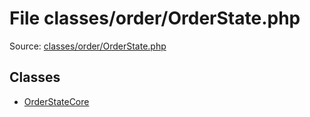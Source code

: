 File classes/order/OrderState.php
=========
Source: [classes/order/OrderState.php](https://github.com/PrestaShop/PrestaShop/blob/1.6.1.1/classes/order/OrderState.php)


Classes
-------

* [OrderStateCore](class.OrderStateCore.md)


